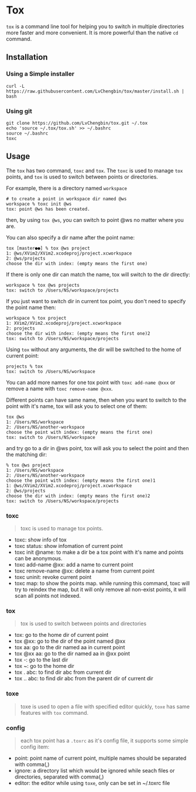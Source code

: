 # Tox

`tox` is a command line tool for helping you to switch in multiple directories more faster and more convenient. It is more powerful than the native `cd` command.

## Installation

### Using a Simple installer

```
curl -L https://raw.githubusercontent.com/LvChengbin/tox/master/install.sh | bash
```

### Using git

```
git clone https://github.com/LvChengbin/tox.git ~/.tox
echo 'source ~/.tox/tox.sh' >> ~/.bashrc
source ~/.bashrc
toxc
```

## Usage

The `tox` has two command, `toxc` and `tox`. The `toxc` is used to manage `tox` points, and `tox` is used to switch between points or directories.

For example, there is a directory named `workspace`

```
# to create a point in workspace dir named @ws
workspace % toxc init @ws
tox: point @ws has been created.
```
then, by using `tox @ws`, you can switch to point @ws no matter where you are.

You can also specify a dir name after the point name:

```
tox [master●●] % tox @ws project
1: @ws/XVim2/XVim2.xcodeproj/project.xcworkspace
2: @ws/projects
choose the dir with index: (empty means the first one)
```
If there is only one dir can match the name, tox will switch to the dir directly:

```
workspace % tox @ws projects
tox: switch to /Users/NS/workspace/projects
```

If you just want to switch dir in current tox point, you don't need to specify the point name then:

```
workspace % tox project
1: XVim2/XVim2.xcodeproj/project.xcworkspace
2: projects
choose the dir with index: (empty means the first one)2
tox: switch to /Users/NS/workspace/projects
```

Using `tox` without any arguments, the dir will be switched to the home of current point:

```
projects % tox
tox: switch to /Users/NS/workspace
```

You can add more names for one tox point with `toxc add-name @xxx` or remove a name with `toxc remove-name @xxx`.

Different points can have same name, then when you want to switch to the point with it's name, tox will ask you to select one of them:

```
tox @ws
1: /Users/NS/workspace
2: /Users/NS/another-workspace
choose the point with index: (empty means the first one)
tox: switch to /Users/NS/workspace
```

and try go to a dir in @ws point, tox will ask you to select the point and then the matching dir:

```
% tox @ws project
1: /Users/NS/workspace
2: /Users/NS/another-workspace
choose the point with index: (empty means the first one)1
1: @ws/XVim2/XVim2.xcodeproj/project.xcworkspace
2: @ws/projects
choose the dir with index: (empty means the first one)2
tox: switch to /Users/NS/workspace/projects
```

### toxc

> toxc is used to manage tox points.

- toxc: show info of tox
- toxc status: show infomation of current point
- toxc init @name: to make a dir be a tox point with it's name and points can be anonymous.
- toxc add-name @xx: add a name to current point
- toxc remove-name @xx: delete a name from current point
- toxc uninit: revoke current point
- toxc map: to show the points map. while running this command, toxc will try to reindex the map, but it will only remove all non-exist points, it will scan all points not indexed.

### tox

> tox is used to switch between points and directories

- tox: go to the home dir of current point
- tox @xx: go to the dir of the point named @xx
- tox aa: go to the dir named aa in current point
- tox @xx aa: go to the dir named aa in @xx point
- tox -: go to the last dir
- tox ~: go to the home dir
- tox . abc: to find dir abc from current dir
- tox .. abc: to find dir abc from the parent dir of current dir

### toxe

> toxe is used to open a file with specified editor quickly, `toxe` has same features with `tox` command.

### config

> each tox point has a `.toxrc` as it's config file, it supports some simple config item:

- point: point name of current point, multiple names should be separated with comma(,)
- ignore: a directory list which would be ignored while seach files or directories, separated with comma(,) 
- editor: the editor while using `toxe`, only can be set in ~/.toxrc file
